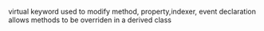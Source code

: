 virtual keyword used to modify method, property,indexer, event declaration
allows methods to be overriden in a derived class